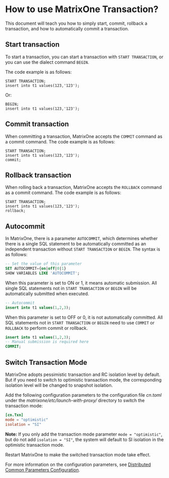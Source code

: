 # How to use MatrixOne Transaction?

This document will teach you how to simply start, commit, rollback a transaction, and how to automatically commit a transaction.

## Start transaction

To start a transaction, you can start a transaction with `START TRANSACTION`, or you can use the dialect command `BEGIN`.

The code example is as follows:

```
START TRANSACTION;
insert into t1 values(123,'123');
```

Or:

```
BEGIN;
insert into t1 values(123,'123');
```

## Commit transaction

When committing a transaction, MatrixOne accepts the `COMMIT` command as a commit command. The code example is as follows:

```
START TRANSACTION;
insert into t1 values(123,'123');
commit;
```

## Rollback transaction

When rolling back a transaction, MatrixOne accepts the `ROLLBACK` command as a commit command. The code example is as follows:

```
START TRANSACTION;
insert into t1 values(123,'123');
rollback;
```

## Autocommit

In MatrixOne, there is a parameter `AUTOCOMMIT`, which determines whether there is a single SQL statement to be automatically committed as an independent transaction without `START TRANSACTION` or `BEGIN`. The syntax is as follows:

```sql
-- Set the value of this parameter
SET AUTOCOMMIT={on|off|0|1}  
SHOW VARIABLES LIKE 'AUTOCOMMIT';
```

When this parameter is set to ON or 1, it means automatic submission. All single SQL statements not in `START TRANSACTION` or `BEGIN` will be automatically submitted when executed.

```sql
-- Autocommit
insert into t1 values(1,2,3);   
```

When this parameter is set to OFF or 0, it is not automatically committed. All SQL statements not in `START TRANSACTION` or `BEGIN` need to use `COMMIT` or `ROLLBACK` to perform commit or rollback.

```sql
insert into t1 values(1,2,3);
-- Manual submission is required here
COMMIT;  
```

## Switch Transaction Mode

MatrixOne adopts pessimistic transaction and RC isolation level by default. But if you need to switch to optimistic transaction mode, the corresponding isolation level will be changed to snapshot isolation.

Add the following configuration parameters to the configuration file *cn.toml* under the *matrixone/etc/launch-with-proxy/* directory to switch the transaction mode:

```toml
[cn.Txn]
mode = "optimistic"
isolation = "SI"
```

__Note:__ If you only add the transaction mode parameter `mode = "optimistic"`, but do not add `isolation = "SI"`, the system will default to SI isolation in the optimistic transaction mode.

Restart MatrixOne to make the switched transaction mode take effect.

For more information on the configuration parameters, see [Distributed Common Parameters Configuration](../../../Reference/System-Parameters/distributed-configuration-settings.md).
